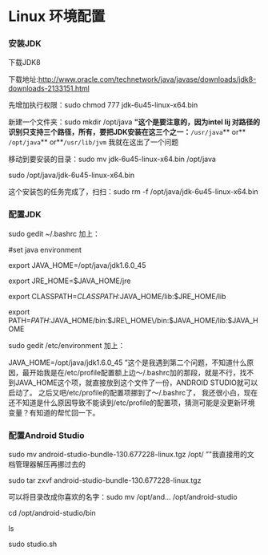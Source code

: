 # Linux 环境配置



### 安装JDK

下载JDK8

下载地址:http://www.oracle.com/technetwork/java/javase/downloads/jdk8-downloads-2133151.html


先增加执行权限：sudo chmod 777 jdk-6u45-linux-x64.bin

新建一个文件夹：sudo mkdir \/opt\/java **"这个是要注意的，因为intel lij 对路径的识别只支持三个路径，所有，要把JDK安装在这三个之一：**`/usr/java`** or**` /opt/java`** or**`/usr/lib/jvm` 我就在这出了一个问题

移动到要安装的目录：sudo mv jdk-6u45-linux-x64.bin \/opt\/java

sudo \/opt\/java\/jdk-6u45-linux-x64.bin

这个安装包的任务完成了，扫扫：sudo rm -f \/opt\/java\/jdk-6u45-linux-x64.bin

### 配置JDK

sudo gedit ~\/.bashrc 加上：

\#set java environment

export JAVA\_HOME=\/opt\/java\/jdk1.6.0\_45

export JRE\_HOME=$JAVA\_HOME\/jre

export CLASSPATH=$CLASSPATH:$JAVA\_HOME\/lib:$JRE\_HOME\/lib

export PATH=$PATH:$JAVA\_HOME\/bin:$JRE\_HOME\/bin:$JAVA\_HOME\/lib:$JAVA\_HOME



sudo gedit \/etc\/environment 加上：

JAVA\_HOME=\/opt\/java\/jdk1.6.0\_45 ”这个是我遇到第二个问题，不知道什么原因，最开始我是在\/etc\/profile配置额上边～\/.bashrc加的那段，就是不行，找不到JAVA\_HOME这个项，就直接放到这个文件了一份，ANDROID STUDIO就可以启动了。 之后又吧\/etc\/profile的配置项挪到了～\/.bashrc了， 我还很小白，现在还不知道是什么原因导致不能读到\/etc\/profile的配置项，猜测可能是没更新环境变量？有知道的帮忙回一下。

### 配置Android Studio

sudo mv android-studio-bundle-130.677228-linux.tgz \/opt\/ ”"我直接用的文档管理器解压再挪过去的

sudo tar zxvf android-studio-bundle-130.677228-linux.tgz

可以将目录改成你喜欢的名字：sudo mv \/opt\/and... \/opt\/android-studio

cd \/opt\/android-studio\/bin

ls

sudo studio.sh

